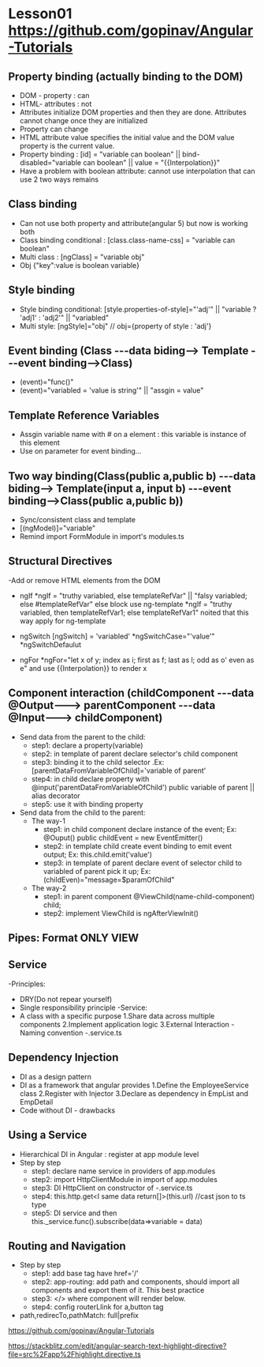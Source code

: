 # Lesson01 https://github.com/gopinav/Angular-Tutorials

## Property binding (actually binding to the DOM)
- DOM - property : can
- HTML- attributes : not
- Attributes initialize DOM properties and then they are done. Attributes cannot change once they are initialized
- Property can change
- HTML attribute value specifies the initial value and the DOM value property is the current value.
- Property binding : [id] = "variable can boolean" || bind-disabled="variable can boolean" || value = "{{Interpolation}}"
- Have a problem with boolean attribute: cannot use interpolation that can use 2 two ways remains

## Class binding 
- Can not use both property and attribute(angular 5) but now is working both
- Class binding conditional : [class.class-name-css] = "variable can boolean" 
- Multi class : [ngClass] = "variable obj"
- Obj {"key":value is boolean variable}

## Style binding
- Style binding conditional: [style.properties-of-style]="'adj'" || "variable ? 'adj1' : 'adj2'" || "variabled"
- Multi style: [ngStyle]="obj" // obj={property of style : 'adj'}

## Event binding (Class ---data biding--> Template ---event binding-->Class)
- (event)="func()"
- (event)="variabled = 'value is string'" || "assgin = value"

## Template Reference Variables
- Assgin variable name with # on a element : this variable is instance of this element
- Use on parameter for event binding...

## Two way binding(Class(public a,public b) ---data biding--> Template(input a, input b) ---event binding-->Class(public a,public b))
- Sync/consistent class and template
- [(ngModel)]="variable"
- Remind import FormModule in import's modules.ts

## Structural Directives
-Add or remove HTML elements from the DOM
+ ngIf
  *ngIf = "truthy variabled, else templateRefVar" || "falsy variabled; else #templateRefVar" else block use ng-template
  *ngIf = "truthy variabled, then templateRefVar1; else templateRefVar1" noited that this way apply for ng-template
	
+ ngSwitch
  [ngSwitch] = 'variabled' 
	*ngSwitchCase="'value'"
	*ngSwitchDefaulut
+ ngFor
  *ngFor="let x of y; index as i; first as f; last as l; odd as o' even as e" and use {{Interpolation}} to render x 

## Component interaction (childComponent ---data @Output---> parentComponent ---data @Input---> childComponent)
- Send data from the parent to the child: 
  + step1: declare a property(variable)
  + step2: in template of parent declare selector's child component
  + step3: binding it to the child selector .Ex: [parentDataFromVariableOfChild]='variable of parent'
  + step4: in child declare property with @input('parentDataFromVariableOfChild') public variable of parent || alias decorator
  + step5: use it with binding property
- Send data from the child to the parent:
  * The way-1
    + step1: in child component declare instance of the event; Ex: @Ouput() public childEvent = new EventEmitter()
    + step2: in template child create event binding to emit event output; Ex: this.child.emit('value')
    + step3: in template of parent declare event of selector child to variabled of parent pick it up; Ex: (childEven)="message=$paramOfChild"
  * The way-2
    + step1: in parent component @ViewChild(name-child-component) child;
    + step2: implement ViewChild is ngAfterViewInit()

## Pipes: Format ONLY VIEW 

## Service
-Principles:
 + DRY(Do not repear yourself)
 + Single responsibility principle
-Service:
 + A class with a specific purpose
   1.Share data across multiple components 
   2.Implement application logic
   3.External Interaction
-Naming convention -.service.ts

## Dependency Injection
- DI as a design pattern
- DI as a framework that angular provides
   1.Define the EmployeeService class
   2.Register with Injector
   3.Declare as dependency in EmpList and EmpDetail 
- Code without DI - drawbacks
## Using a Service
- Hierarchical DI in Angular : register at app module level
- Step by step
  + step1: declare name service in providers of app.modules 
  + step2: import HttpClientModule in import of app.modules 
  + step3: DI HttpClient on constructor of -.service.ts
  + step4: this.http.get<I same data return[]>(this.url) //cast json to ts type
  + step5: DI service and then this._service.func().subscribe(data=>variable = data) 

## Routing and Navigation
- Step by step
  + step1: add base tag have href='/'
  + step2: app-routing: add path and components, should import all components and export them of it. This best practice
  + step3: <router-outlet></> where component will render below.
  + step4: config routerLlink for a,button tag
- path,redirecTo,pathMatch: full|prefix
	  
https://github.com/gopinav/Angular-Tutorials

https://stackblitz.com/edit/angular-search-text-highlight-directive?file=src%2Fapp%2Fhighlight.directive.ts



